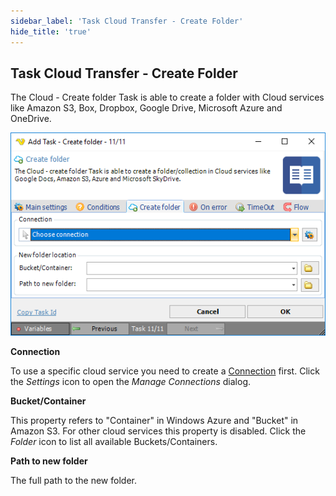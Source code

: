 ```yaml
---
sidebar_label: 'Task Cloud Transfer - Create Folder'
hide_title: 'true'
---
```


## Task Cloud Transfer - Create Folder

The Cloud - Create folder Task is able to create a folder with Cloud services like Amazon S3, Box, Dropbox, Google Drive, Microsoft Azure and OneDrive.

![](../../../../../static/img/taskcloudcreatefolder.png)

**Connection**

To use a specific cloud service you need to create a [Connection](../../global-connections) first. Click the *Settings* icon to open the *Manage Connections* dialog.
 
**Bucket/Container**

This property refers to "Container" in Windows Azure and "Bucket" in Amazon S3. For other cloud services this property is disabled. Click the *Folder* icon to list all available Buckets/Containers.
 
**Path to new folder**

The full path to the new folder.